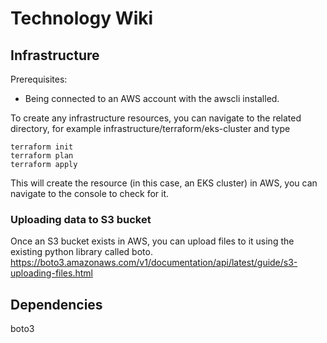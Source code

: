 # Technology Wiki 

## Infrastructure

Prerequisites: 
- Being connected to an AWS account with the awscli installed. 

To create any infrastructure resources, you can navigate to the related directory, for example infrastructure/terraform/eks-cluster and type 

```
terraform init
terraform plan
terraform apply
```

This will create the resource (in this case, an EKS cluster) in AWS, you can navigate to the console to check for it. 


### Uploading data to S3 bucket

Once an S3 bucket exists in AWS, you can upload files to it using the existing python library called boto. 
https://boto3.amazonaws.com/v1/documentation/api/latest/guide/s3-uploading-files.html


## Dependencies

boto3